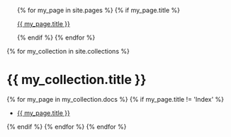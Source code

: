 <ul class="page-list">
    {% for my_page in site.pages %}
        {% if my_page.title %}
            <p><a class="page-link" href="{{ my_page.url | prepend: site.baseurl }}">{{ my_page.title }}</a></p>
        {% endif %}
    {% endfor %}
</ul>


{% for my_collection in site.collections %}
<h1 class="page-heading">{{ my_collection.title }}</h1>
  {% for my_page in my_collection.docs %}
    {% if my_page.title != 'Index' %}
      <ul class="collection-page">
        <li><a class="page-link" href="{{ my_page.url | prepend: site.baseurl }}">{{ my_page.title }}</a></li>
       </ul>
    {% endif %}
  {% endfor %}
{% endfor %}
